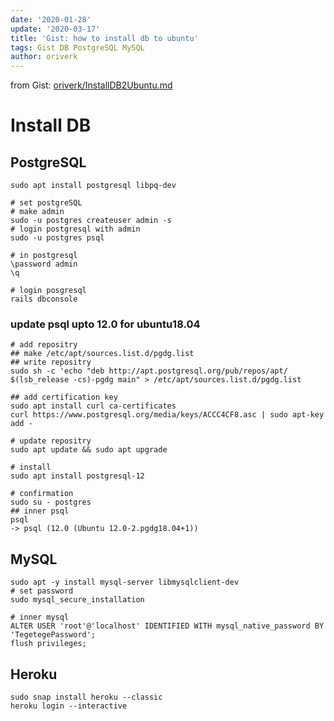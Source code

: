 ```yaml
---
date: '2020-01-28'
update: '2020-03-17'
title: 'Gist: how to install db to ubuntu'
tags: Gist DB PostgreSQL MySQL
author: oriverk
---
```


from Gist: [oriverk/InstallDB2Ubuntu.md ](https://gist.github.com/oriverk/aa5ded308dfb5e143e388a74915e2093)

# Install DB
## PostgreSQL
```
sudo apt install postgresql libpq-dev

# set postgreSQL
# make admin
sudo -u postgres createuser admin -s
# login postgresql with admin
sudo -u postgres psql
```
```
# in postgresql
\password admin
\q
```
```
# login posgresql
rails dbconsole
```

### update psql upto 12.0 for ubuntu18.04
```
# add repositry
## make /etc/apt/sources.list.d/pgdg.list
## write repositry
sudo sh -c 'echo "deb http://apt.postgresql.org/pub/repos/apt/ $(lsb_release -cs)-pgdg main" > /etc/apt/sources.list.d/pgdg.list

## add certification key
sudo apt install curl ca-certificates
curl https://www.postgresql.org/media/keys/ACCC4CF8.asc | sudo apt-key add -

# update repositry
sudo apt update && sudo apt upgrade

# install
sudo apt install postgresql-12

# confirmation
sudo su - postgres
## inner psql
psql
-> psql (12.0 (Ubuntu 12.0-2.pgdg18.04+1))
```

## MySQL
```
sudo apt -y install mysql-server libmysqlclient-dev
# set password
sudo mysql_secure_installation
```
```
# inner mysql
ALTER USER 'root'@'localhost' IDENTIFIED WITH mysql_native_password BY 'TegetegePassword';
flush privileges;
```

## Heroku
```
sudo snap install heroku --classic
heroku login --interactive
```